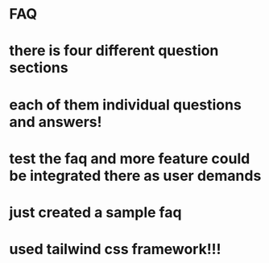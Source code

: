 # FAQ
# there is four different question sections
# each of them individual questions and answers!
# test the faq and more feature could be integrated there as user demands
# just created a sample faq
# used tailwind css framework!!!
